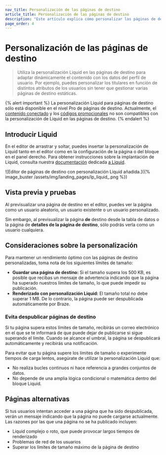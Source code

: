 ```yaml
---
nav_title: Personalización de las páginas de destino
article_title: Personalización de las páginas de destino
description: "Este artículo explica cómo personalizar las páginas de destino Braze con el editor de arrastrar y soltar."
page_order: 4
---
```


# Personalización de las páginas de destino

> Utiliza la personalización Liquid en las páginas de destino para adaptar dinámicamente el contenido con los datos del perfil de usuario. Por ejemplo, puedes personalizar los titulares en función de distintos atributos de los usuarios sin tener que gestionar varias páginas de destino estáticas.

{% alert important %}
La personalización Liquid para páginas de destino sólo está disponible en el nivel Pro de páginas de destino. Actualmente, el [contenido conectado]({{site.baseurl}}/user_guide/personalization_and_dynamic_content/connected_content) y los [códigos promocionales]({{site.baseurl}}/user_guide/personalization_and_dynamic_content/promotion_codes) no son compatibles con la personalización de Liquid en las páginas de destino.
{% endalert %}

## Introducir Liquid

En el editor de arrastrar y soltar, puedes insertar la personalización de Liquid tanto en el editor como en la configuración de la página o del bloque en el panel derecho. Para obtener instrucciones sobre la implantación de Liquid, consulta nuestra [documentación]({{site.baseurl}}/user_guide/personalization_and_dynamic_content/liquid/using_liquid/#using-liquid-1) dedicada [a Liquid]({{site.baseurl}}/user_guide/personalization_and_dynamic_content/liquid/using_liquid/#using-liquid-1).

\![Editor de páginas de destino con personalización Liquid añadida.]({% image_buster /assets/img/landing_pages/lp_liquid_.png %})

## Vista previa y pruebas

Al previsualizar una página de destino en el editor, puedes ver la página como un usuario aleatorio, un usuario existente o un usuario personalizado.

Sin embargo, al previsualizar la página **de** destino desde la tabla de datos o la página de **detalles de la página de destino**, sólo podrás verla como un usuario cualquiera.

## Consideraciones sobre la personalización

Para mantener un rendimiento óptimo con las páginas de destino personalizadas, toma nota de los siguientes límites de tamaño:

- **Guardar una página de destino:** Si el tamaño supera los 500 KB, es posible que recibas un mensaje de advertencia indicando que la página ha superado nuestros límites de tamaño, lo que puede impedir su publicación.
- **Renderizado con personalización Liquid:** El tamaño total no debe superar 1 MB. De lo contrario, la página puede ser despublicada automáticamente por Braze.

### Evita despublicar páginas de destino

Si tu página supera estos límites de tamaño, recibirás un correo electrónico en el que se te informará de que puede dejar de publicarse si sigue superando el límite. Cuando se alcance el umbral, la página se despublicará automáticamente y recibirás una notificación.

Para evitar que tu página supere los límites de tamaño o experimente tiempos de carga lentos, asegúrate de utilizar la personalización Liquid que:

- No realiza bucles continuos ni hace referencia a grandes conjuntos de datos.
- No depende de una amplia lógica condicional o matemática dentro del bloque Liquid.

## Páginas alternativas

Si tus usuarios intentan acceder a una página que ha sido despublicada, verán un mensaje indicando que la página no puede cargarse actualmente. Las razones por las que una página no se ha publicado incluyen:

- Liquid complejo o roto, que puede provocar largos tiempos de renderizado
- Problemas de red de los usuarios
- Superar los límites de tamaño máximo de la página de destino
